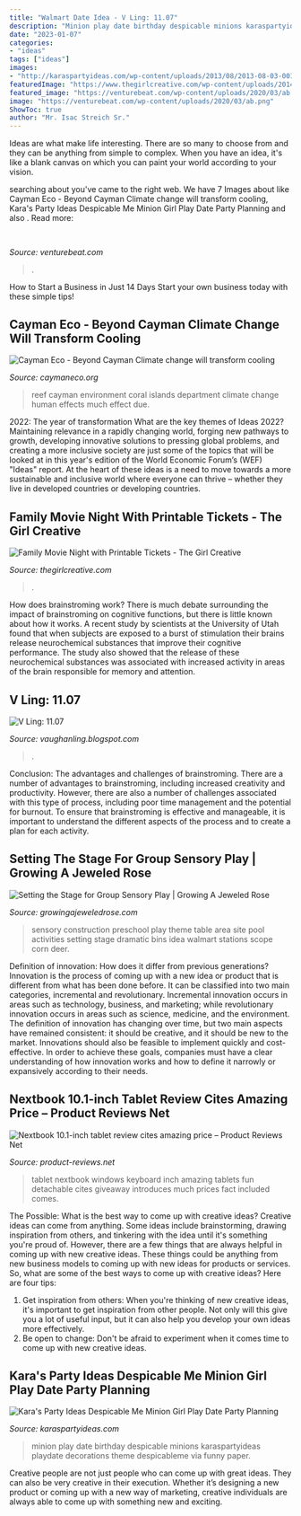 ```yaml
---
title: "Walmart Date Idea - V Ling: 11.07"
description: "Minion play date birthday despicable minions karaspartyideas playdate decorations theme despicableme via funny paper"
date: "2023-01-07"
categories:
- "ideas"
tags: ["ideas"]
images:
- "http://karaspartyideas.com/wp-content/uploads/2013/08/2013-08-03-001-096_699x1017.jpg"
featuredImage: "https://www.thegirlcreative.com/wp-content/uploads/2014/07/Family-Movie-Night-Ticket-Full-Sheet.png"
featured_image: "https://venturebeat.com/wp-content/uploads/2020/03/ab.png"
image: "https://venturebeat.com/wp-content/uploads/2020/03/ab.png"
ShowToc: true
author: "Mr. Isac Streich Sr."
---
```



Ideas are what make life interesting. There are so many to choose from and they can be anything from simple to complex. When you have an idea, it's like a blank canvas on which you can paint your world according to your vision.

	

		
searching about  you've came to the right web. We have 7 Images about  like Cayman Eco - Beyond Cayman Climate change will transform cooling, Kara&#039;s Party Ideas Despicable Me Minion Girl Play Date Party Planning and also . Read more:
		
    
## 

<img loading=lazy src="https://venturebeat.com/wp-content/uploads/2020/03/ab.png" onerror="this.onerror=null;this.src='https://tse1.mm.bing.net/th?id=OIP.AKx8wjrYWUxVeIVAsY_I9QHaE8&amp;pid=15.1';" alt="">

_Source: venturebeat.com_

>. 

	

How to Start a Business in Just 14 Days
Start your own business today with these simple tips!

    
## Cayman Eco - Beyond Cayman Climate Change Will Transform Cooling

<img loading=lazy src="https://caymaneco.org/yahoo_site_admin/assets/images/Cayman-Islands-coral-reef-Photo-courtesy-Department-of-Environment.4192127_std.jpg" onerror="this.onerror=null;this.src='https://tse4.mm.bing.net/th?id=OIP.dWyDsZ1crtsDFUXNktI3XwAAAA&amp;pid=15.1';" alt="Cayman Eco - Beyond Cayman Climate change will transform cooling">

_Source: caymaneco.org_

>reef cayman environment coral islands department climate change human effects much effect due. 

	

2022: The year of transformation
What are the key themes of Ideas 2022? Maintaining relevance in a rapidly changing world, forging new pathways to growth, developing innovative solutions to pressing global problems, and creating a more inclusive society are just some of the topics that will be looked at in this year's edition of the World Economic Forum’s (WEF) "Ideas" report. At the heart of these ideas is a need to move towards a more sustainable and inclusive world where everyone can thrive – whether they live in developed countries or developing countries.

    
## Family Movie Night With Printable Tickets - The Girl Creative

<img loading=lazy src="https://www.thegirlcreative.com/wp-content/uploads/2014/07/Family-Movie-Night-Ticket-Full-Sheet.png" onerror="this.onerror=null;this.src='https://tse1.mm.bing.net/th?id=OIP.HaIEctO_40qeg08lGipLvgHaJl&amp;pid=15.1';" alt="Family Movie Night with Printable Tickets - The Girl Creative">

_Source: thegirlcreative.com_

>. 

	

How does brainstroming work?
There is much debate surrounding the impact of brainstroming on cognitive functions, but there is little known about how it works. A recent study by scientists at the University of Utah found that when subjects are exposed to a burst of stimulation their brains release neurochemical substances that improve their cognitive performance. The study also showed that the release of these neurochemical substances was associated with increased activity in areas of the brain responsible for memory and attention.

    
## V Ling: 11.07

<img loading=lazy src="http://4.bp.blogspot.com/_annTPGBcsB4/R0-5jRitzPI/AAAAAAAAAAs/NL34-Z7j7RA/s1600-R/nightly4.jpg" onerror="this.onerror=null;this.src='https://tse4.mm.bing.net/th?id=OIP.RMDOL5PRlavpquzV-rYPdAHaLs&amp;pid=15.1';" alt="V Ling: 11.07">

_Source: vaughanling.blogspot.com_

>. 

	

Conclusion: The advantages and challenges of brainstroming.
There are a number of advantages to brainstroming, including increased creativity and productivity. However, there are also a number of challenges associated with this type of process, including poor time management and the potential for burnout. To ensure that brainstroming is effective and manageable, it is important to understand the different aspects of the process and to create a plan for each activity.

    
## Setting The Stage For Group Sensory Play | Growing A Jeweled Rose

<img loading=lazy src="http://4.bp.blogspot.com/-QJwgYbjpwcQ/Ty2SqfEADfI/AAAAAAAACjg/rTcL68g3Wkw/s1600/environment34.jpg" onerror="this.onerror=null;this.src='https://tse2.mm.bing.net/th?id=OIP.uLT3nXRTAh9yZqvFGtpYFgHaGW&amp;pid=15.1';" alt="Setting the Stage for Group Sensory Play | Growing A Jeweled Rose">

_Source: growingajeweledrose.com_

>sensory construction preschool play theme table area site pool activities setting stage dramatic bins idea walmart stations scope corn deer. 

	

Definition of innovation: How does it differ from previous generations?
Innovation is the process of coming up with a new idea or product that is different from what has been done before. It can be classified into two main categories, incremental and revolutionary. Incremental innovation occurs in areas such as technology, business, and marketing; while revolutionary innovation occurs in areas such as science, medicine, and the environment. 
The definition of innovation has changing over time, but two main aspects have remained consistent: it should be creative, and it should be new to the market. Innovations should also be feasible to implement quickly and cost-effective. In order to achieve these goals, companies must have a clear understanding of how innovation works and how to define it narrowly or expansively according to their needs.

    
## Nextbook 10.1-inch Tablet Review Cites Amazing Price – Product Reviews Net

<img loading=lazy src="http://www.product-reviews.net/wp-content/uploads/nextbook-10.1-tablet-pogo-keyboard.jpg" onerror="this.onerror=null;this.src='https://tse3.mm.bing.net/th?id=OIP.5sqsvMAmjYaryXeucYlP7wHaGp&amp;pid=15.1';" alt="Nextbook 10.1-inch tablet review cites amazing price – Product Reviews Net">

_Source: product-reviews.net_

>tablet nextbook windows keyboard inch amazing tablets fun detachable cites giveaway introduces much prices fact included comes. 

	

The Possible: What is the best way to come up with creative ideas?
Creative ideas can come from anything. Some ideas include brainstorming, drawing inspiration from others, and tinkering with the idea until it's something you're proud of. However, there are a few things that are always helpful in coming up with new creative ideas. These things could be anything from new business models to coming up with new ideas for products or services. So, what are some of the best ways to come up with creative ideas? Here are four tips: 
1) Get inspiration from others: When you're thinking of new creative ideas, it's important to get inspiration from other people. Not only will this give you a lot of useful input, but it can also help you develop your own ideas more effectively. 
2) Be open to change: Don't be afraid to experiment when it comes time to come up with new creative ideas.

    
## Kara&#039;s Party Ideas Despicable Me Minion Girl Play Date Party Planning

<img loading=lazy src="http://karaspartyideas.com/wp-content/uploads/2013/08/2013-08-03-001-096_699x1017.jpg" onerror="this.onerror=null;this.src='https://tse4.mm.bing.net/th?id=OIP.biGbTK4ibrbRf6X5Z79ZBwHaKx&amp;pid=15.1';" alt="Kara&#039;s Party Ideas Despicable Me Minion Girl Play Date Party Planning">

_Source: karaspartyideas.com_

>minion play date birthday despicable minions karaspartyideas playdate decorations theme despicableme via funny paper. 

	

Creative people are not just people who can come up with great ideas. They can also be very creative in their execution. Whether it’s designing a new product or coming up with a new way of marketing, creative individuals are always able to come up with something new and exciting.

